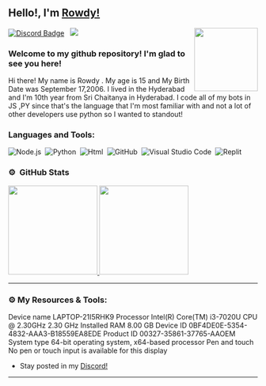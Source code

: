 ## Hello!, I'm [Rowdy!](https://github.com/JUST-ROWDY/)

<img align="right" height="128" width="128" alt="" src="https://cdn.discordapp.com/attachments/849939952421961748/868080392811470908/856567242739941457.gif" />

[![Discord Badge](https://img.shields.io/badge/-Discord-0e76a8?style=flat-square&logo=Discord&logoColor=white)](https://discord.gg/X3Mf8VXD9S)
&nbsp; ![](https://komarev.com/ghpvc/?username=Just-Msv&label=Views&color=blue&style=plastic)

### Welcome to my github repository! I'm glad to see you here!

Hi there! My name is Rowdy . My age is 15 and My Birth Date was September 17,2006. I lived in the Hyderabad and I'm 10th year from Sri Chaitanya in Hyderabad. I code all of my bots in JS ,PY since that's the language that I'm most familiar with and not a lot of other developers use python so I wanted to standout!


### Languages and Tools:
![Node.js](https://img.shields.io/badge/-nodejs-333333?style=flat&logo=node.js)&nbsp;
![Python](https://img.shields.io/badge/-Python-333333?style=flat&logo=python)&nbsp;
![Html](https://img.shields.io/badge/-html-333333?style=flat&logo=html)&nbsp;
![GitHub](https://img.shields.io/badge/-GitHub-333333?style=flat&logo=github)&nbsp;
![Visual Studio Code](https://img.shields.io/badge/-Visual%20Studio%20Code-333333?style=flat&logo=visual-studio-code&logoColor=007ACC)&nbsp;
![Replit](https://img.shields.io/badge/-replit-333333?style=flat&logo=replit)

### ⚙️ &nbsp;GitHub Stats

<p align="left">
<a href="https://github.com/JUST-ROWDY">
  <img height="180em" src="https://github-readme-stats-eight-theta.vercel.app/api?username=JUST-ROWDY&show_icons=true&theme=react&include_all_commits=true&count_private=true"/>
  <img height="180em" src="https://github-readme-stats-eight-theta.vercel.app/api/top-langs/?username=JUST-MSV&layout=compact&langs_count=8&theme=react"/>
</a>
</p>

---

### ⚙️ My Resources & Tools:

Device name    LAPTOP-21I5RHK9
Processor    Intel(R) Core(TM) i3-7020U CPU @ 2.30GHz   2.30 GHz
Installed RAM    8.00 GB
Device ID    0BF4DE0E-5354-4832-AAA3-B18559EA8EDE
Product ID    00327-35861-37765-AAOEM
System type    64-bit operating system, x64-based processor
Pen and touch    No pen or touch input is available for this display
- Stay posted in my [Discord!](https://discord.gg/mmDphpVjru)

---
